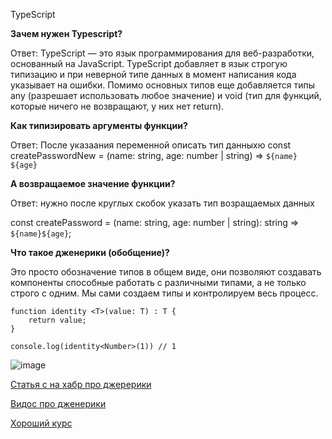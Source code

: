 TypeScript

**Зачем нужен Typescript?**

Ответ: TypeScript — это язык программирования для веб-разработки, основанный на JavaScript. TypeScript добавляет в язык строгую типизацию и при неверной типе данных в момент написания кода указывает на ошибки. Помимо основных типов еще добавляется типы any (разрешает использовать любое значение) и void (тип для функций, которые ничего не возвращают, у них нет return).

**Как типизировать аргументы функции?**

Ответ: После указаания переменной описать тип данныхю
const createPasswordNew = (name: string, age: number | string) => `${name} ${age}`

**А возвращаемое значение функции?**

Ответ: нужно после круглых скобок указать тип возращаемых данных

const createPassword = (name: string, age: number | string): string => `${name}${age}`;

**Что такое дженерики (обобщение)?**

Это просто обозначение типов в общем виде, они позволяют создавать компоненты способные работать с различными типами, а не только строго с одним. 
Мы сами создаем типы и контролируем весь процесс.
```
function identity <T>(value: T) : T {
    return value;
}

console.log(identity<Number>(1)) // 1
```

![image](https://habrastorage.org/getpro/habr/post_images/e46/0b8/821/e460b88216a1d8c217b256c91a931eac.gif)

[Статья с на хабр про джерерики](https://habr.com/ru/post/455473/)

[Видос про дженерики](https://www.youtube.com/watch?v=ysQb60CQB8U&ab_channel=webDev)

[Хороший курс](https://www.youtube.com/watch?v=5QnZ9AyDW6c&ab_channel=webDev)
